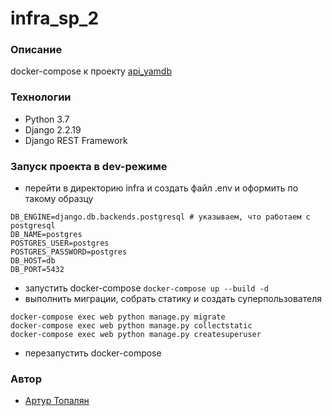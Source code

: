 # infra_sp_2
### Описание
docker-compose к проекту [api_yamdb](https://github.com/ArturTopalyan/api_yamdb)
### Технологии
- Python 3.7
- Django 2.2.19
- Django REST Framework
### Запуск проекта в dev-режиме
- перейти в директорию infra и создать файл .env и оформить по такому образцу
```
DB_ENGINE=django.db.backends.postgresql # указываем, что работаем с postgresql
DB_NAME=postgres
POSTGRES_USER=postgres
POSTGRES_PASSWORD=postgres
DB_HOST=db
DB_PORT=5432 
```
- запустить docker-compose ```docker-compose up --build -d```
- выполнить миграции, собрать статику и создать суперпользователя
```
docker-compose exec web python manage.py migrate
docker-compose exec web python manage.py collectstatic
docker-compose exec web python manage.py createsuperuser
```
- перезапустить docker-compose
### Автор
* [Артур Топалян](https://github.com/ArturTopalyan)
